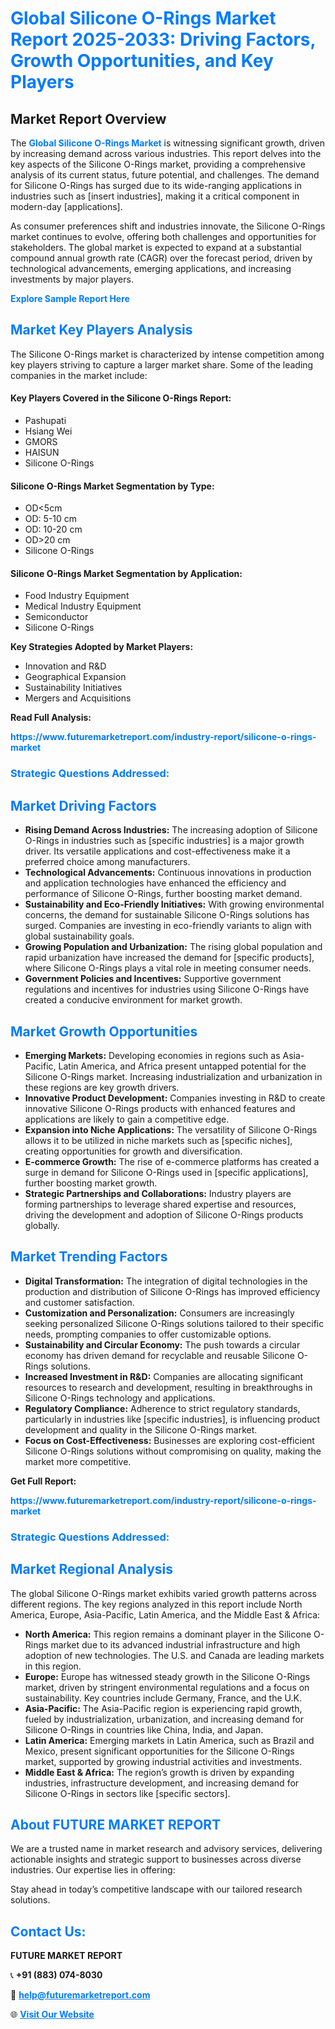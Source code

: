 <h1 style="color: #007BFF;">Global Silicone O-Rings Market Report 2025-2033: Driving Factors, Growth Opportunities, and Key Players</h1>

<section id="overview">
<h2>Market Report Overview</h2>
<p>The <a href="https://www.futuremarketreport.com/industry-report/silicone-o-rings-market" style="color: #007BFF; text-decoration: none;"><strong>Global Silicone O-Rings Market</strong></a> is witnessing significant growth, driven by increasing demand across various industries. This report delves into the key aspects of the Silicone O-Rings market, providing a comprehensive analysis of its current status, future potential, and challenges. The demand for Silicone O-Rings has surged due to its wide-ranging applications in industries such as [insert industries], making it a critical component in modern-day [applications].</p>
<p>As consumer preferences shift and industries innovate, the Silicone O-Rings market continues to evolve, offering both challenges and opportunities for stakeholders. The global market is expected to expand at a substantial compound annual growth rate (CAGR) over the forecast period, driven by technological advancements, emerging applications, and increasing investments by major players.</p>
</section>

<section id="overview">
<p><a href="https://www.futuremarketreport.com/request-sample/reportId=86761" style="color: #007BFF; text-decoration: none;"><strong>Explore Sample Report Here</strong></a></p>
</section>

<section id="key-players">
<h2 style="color: #007BFF;">Market Key Players Analysis</h2>
<p>The Silicone O-Rings market is characterized by intense competition among key players striving to capture a larger market share. Some of the leading companies in the market include:</p>
<h4>Key Players Covered in the Silicone O-Rings Report:</h4>
<ul><li>Pashupati</li><li>Hsiang Wei</li><li>GMORS</li><li>HAISUN</li><li>Silicone O-Rings</li></ul>
<h4>Silicone O-Rings Market Segmentation by Type:</h4>
<ul><li>OD&lt;5cm</li><li>OD: 5-10 cm</li><li>OD: 10-20 cm</li><li>OD&gt;20 cm</li><li>Silicone O-Rings</li></ul>

<h4>Silicone O-Rings Market Segmentation by Application:</h4>
<ul><li>Food Industry Equipment</li><li>Medical Industry Equipment</li><li>Semiconductor</li><li>Silicone O-Rings</li></ul>
<p><strong>Key Strategies Adopted by Market Players:</strong></p>
<ul>
<li>Innovation and R&D</li>
<li>Geographical Expansion</li>
<li>Sustainability Initiatives</li>
<li>Mergers and Acquisitions</li>
</ul>
</section>

<section>
<p><strong>Read Full Analysis: </strong></p><a href="https://www.futuremarketreport.com/industry-report/silicone-o-rings-market" style="color: #007BFF; text-decoration: none;"><strong>https://www.futuremarketreport.com/industry-report/silicone-o-rings-market</strong></a>
<h3 style="color: #007BFF;">Strategic Questions Addressed:</h3>
</section>

<section id="driving-factors">
<h2 style="color: #007BFF;">Market Driving Factors</h2>
<ul>
<li><strong>Rising Demand Across Industries:</strong> The increasing adoption of Silicone O-Rings in industries such as [specific industries] is a major growth driver. Its versatile applications and cost-effectiveness make it a preferred choice among manufacturers.</li>
<li><strong>Technological Advancements:</strong> Continuous innovations in production and application technologies have enhanced the efficiency and performance of Silicone O-Rings, further boosting market demand.</li>
<li><strong>Sustainability and Eco-Friendly Initiatives:</strong> With growing environmental concerns, the demand for sustainable Silicone O-Rings solutions has surged. Companies are investing in eco-friendly variants to align with global sustainability goals.</li>
<li><strong>Growing Population and Urbanization:</strong> The rising global population and rapid urbanization have increased the demand for [specific products], where Silicone O-Rings plays a vital role in meeting consumer needs.</li>
<li><strong>Government Policies and Incentives:</strong> Supportive government regulations and incentives for industries using Silicone O-Rings have created a conducive environment for market growth.</li>
</ul>
</section>

<section id="growth-opportunities">
<h2 style="color: #007BFF;">Market Growth Opportunities</h2>
<ul>
<li><strong>Emerging Markets:</strong> Developing economies in regions such as Asia-Pacific, Latin America, and Africa present untapped potential for the Silicone O-Rings market. Increasing industrialization and urbanization in these regions are key growth drivers.</li>
<li><strong>Innovative Product Development:</strong> Companies investing in R&D to create innovative Silicone O-Rings products with enhanced features and applications are likely to gain a competitive edge.</li>
<li><strong>Expansion into Niche Applications:</strong> The versatility of Silicone O-Rings allows it to be utilized in niche markets such as [specific niches], creating opportunities for growth and diversification.</li>
<li><strong>E-commerce Growth:</strong> The rise of e-commerce platforms has created a surge in demand for Silicone O-Rings used in [specific applications], further boosting market growth.</li>
<li><strong>Strategic Partnerships and Collaborations:</strong> Industry players are forming partnerships to leverage shared expertise and resources, driving the development and adoption of Silicone O-Rings products globally.</li>
</ul>
</section>

<section id="trending-factors">
<h2 style="color: #007BFF;">Market Trending Factors</h2>
<ul>
<li><strong>Digital Transformation:</strong> The integration of digital technologies in the production and distribution of Silicone O-Rings has improved efficiency and customer satisfaction.</li>
<li><strong>Customization and Personalization:</strong> Consumers are increasingly seeking personalized Silicone O-Rings solutions tailored to their specific needs, prompting companies to offer customizable options.</li>
<li><strong>Sustainability and Circular Economy:</strong> The push towards a circular economy has driven demand for recyclable and reusable Silicone O-Rings solutions.</li>
<li><strong>Increased Investment in R&D:</strong> Companies are allocating significant resources to research and development, resulting in breakthroughs in Silicone O-Rings technology and applications.</li>
<li><strong>Regulatory Compliance:</strong> Adherence to strict regulatory standards, particularly in industries like [specific industries], is influencing product development and quality in the Silicone O-Rings market.</li>
<li><strong>Focus on Cost-Effectiveness:</strong> Businesses are exploring cost-efficient Silicone O-Rings solutions without compromising on quality, making the market more competitive.</li>
</ul>
</section>

<section>
<p><strong>Get Full Report: </strong></p><a href="https://www.futuremarketreport.com/industry-report/silicone-o-rings-market" style="color: #007BFF; text-decoration: none;"><strong>https://www.futuremarketreport.com/industry-report/silicone-o-rings-market</strong></a>
<h3 style="color: #007BFF;">Strategic Questions Addressed:</h3>
</section>


<section id="regional-analysis">
<h2 style="color: #007BFF;">Market Regional Analysis</h2>
<p>The global Silicone O-Rings market exhibits varied growth patterns across different regions. The key regions analyzed in this report include North America, Europe, Asia-Pacific, Latin America, and the Middle East & Africa:</p>
<ul>
<li><strong>North America:</strong> This region remains a dominant player in the Silicone O-Rings market due to its advanced industrial infrastructure and high adoption of new technologies. The U.S. and Canada are leading markets in this region.</li>
<li><strong>Europe:</strong> Europe has witnessed steady growth in the Silicone O-Rings market, driven by stringent environmental regulations and a focus on sustainability. Key countries include Germany, France, and the U.K.</li>
<li><strong>Asia-Pacific:</strong> The Asia-Pacific region is experiencing rapid growth, fueled by industrialization, urbanization, and increasing demand for Silicone O-Rings in countries like China, India, and Japan.</li>
<li><strong>Latin America:</strong> Emerging markets in Latin America, such as Brazil and Mexico, present significant opportunities for the Silicone O-Rings market, supported by growing industrial activities and investments.</li>
<li><strong>Middle East & Africa:</strong> The region’s growth is driven by expanding industries, infrastructure development, and increasing demand for Silicone O-Rings in sectors like [specific sectors].</li>
</ul>
</section>

<footer>
<h2 style="color: #007BFF;">About FUTURE MARKET REPORT</h2>
<p>We are a trusted name in market research and advisory services, delivering actionable insights and strategic support to businesses across diverse industries. Our expertise lies in offering:</p>

<p>Stay ahead in today’s competitive landscape with our tailored research solutions.</p>

<h2 style="color: #007BFF;">Contact Us:</h2>
<p><strong>FUTURE MARKET REPORT</strong></p>
<p>📞 <strong>+91 (883) 074-8030</strong></p>
<p>📧 <strong><a href="mailto:help@futuremarketreport.com" style="color: #007BFF;">help@futuremarketreport.com</a></strong></p>
<p>🌐 <strong><a href="https://www.futuremarketreport.com/" style="color: #007BFF;">Visit Our Website</a></strong></p>
</footer>